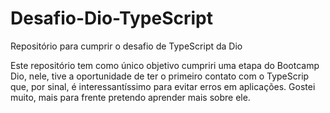 # Desafio-Dio-TypeScript
Repositório para cumprir o desafio de TypeScript da Dio

Este repositório tem como único objetivo cumpriri uma etapa do Bootcamp Dio, nele, tive a oportunidade de ter o primeiro contato com o TypeScrip que, por sinal, é interessantíssimo para evitar erros em aplicações. Gostei muito, mais para frente pretendo aprender mais sobre ele.
